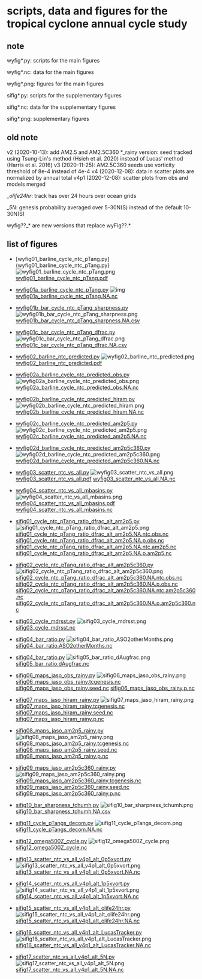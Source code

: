 # scripts, data and figures for the tropical cyclone annual cycle study

## note
wyfig*.py: scripts for the main figures

wyfig*.nc: data for the main figures

wyfig*.png: figures for the main figures

sifig*.py: scripts for the supplementary figures

sifig*.nc: data for the supplementary figures

sifig*.png: supplementary figures

## old note
v2 (2020-10-13): add AM2.5 and AM2.5C360
*_rainy version: seed tracked using Tsung-Lin's method (Hsieh et al. 2020) instead of Lucas' method (Harris et al. 2016)
v3 (2020-11-25): AM2.5C360 seeds use vorticity threshold of 8e-4 instead of 4e-4
v4 (2020-12-08): data in scatter plots are normalized by annual total
v4p1 (2020-12-08): scatter plots from obs and models merged

*_olife24hr*: track has over 24 hours over ocean grids

*_5N*: genesis probability averaged over 5-30N(S) instead of the default 10-30N(S)

wyfig??_* are new versions that replace wyFig??.*

## list of figures

* [wyfig01_barline_cycle_ntc_pTang.py](wyfig01_barline_cycle_ntc_pTang.py}
![wyfig01_barline_cycle_ntc_pTang.png](wyfig01_barline_cycle_ntc_pTang.png)
[wyfig01_barline_cycle_ntc_pTang.pdf](wyfig01_barline_cycle_ntc_pTang.pdf)

* [wyfig01a_barline_cycle_ntc_pTang.py](wyfig01a_barline_cycle_ntc_pTang.py)
![img](wyfig01a_barline_cycle_ntc_pTang.png)
[wyfig01a_barline_cycle_ntc_pTang.NA.nc](wyfig01a_barline_cycle_ntc_pTang.NA.nc)

* [wyfig01b_bar_cycle_ntc_pTang_sharpness.py](wyfig01b_bar_cycle_ntc_pTang_sharpness.py)
![wyfig01b_bar_cycle_ntc_pTang_sharpness.png](wyfig01b_bar_cycle_ntc_pTang_sharpness.png)
[wyfig01b_bar_cycle_ntc_pTang_sharpness.NA.csv](wyfig01b_bar_cycle_ntc_pTang_sharpness.NA.csv)

* [wyfig01c_bar_cycle_ntc_pTang_dfrac.py](wyfig01c_bar_cycle_ntc_pTang_dfrac.py)
![wyfig01c_bar_cycle_ntc_pTang_dfrac.png](wyfig01c_bar_cycle_ntc_pTang_dfrac.png)
[wyfig01c_bar_cycle_ntc_pTang_dfrac.NA.csv](wyfig01c_bar_cycle_ntc_pTang_dfrac.NA.csv)

* [wyfig02_barline_ntc_predicted.py](wyfig02_barline_ntc_predicted.py)
![wyfig02_barline_ntc_predicted.png](wyfig02_barline_ntc_predicted.png)
[wyfig02_barline_ntc_predicted.pdf](wyfig02_barline_ntc_predicted.pdf)

* [wyfig02a_barline_cycle_ntc_predicted_obs.py](wyfig02a_barline_cycle_ntc_predicted_obs.py)
![wyfig02a_barline_cycle_ntc_predicted_obs.png](wyfig02a_barline_cycle_ntc_predicted_obs.png)
[wyfig02a_barline_cycle_ntc_predicted_obs.NA.nc](wyfig02a_barline_cycle_ntc_predicted_obs.NA.nc)

* [wyfig02b_barline_cycle_ntc_predicted_hiram.py](wyfig02b_barline_cycle_ntc_predicted_hiram.py)
![wyfig02b_barline_cycle_ntc_predicted_hiram.png](wyfig02b_barline_cycle_ntc_predicted_hiram.png)
[wyfig02b_barline_cycle_ntc_predicted_hiram.NA.nc](wyfig02b_barline_cycle_ntc_predicted_hiram.NA.nc)

* [wyfig02c_barline_cycle_ntc_predicted_am2p5.py](wyfig02c_barline_cycle_ntc_predicted_am2p5.py)
![wyfig02c_barline_cycle_ntc_predicted_am2p5.png](wyfig02c_barline_cycle_ntc_predicted_am2p5.png)
[wyfig02c_barline_cycle_ntc_predicted_am2p5.NA.nc](wyfig02c_barline_cycle_ntc_predicted_am2p5.NA.nc)

* [wyfig02d_barline_cycle_ntc_predicted_am2p5c360.py](wyfig02d_barline_cycle_ntc_predicted_am2p5c360.py)
![wyfig02d_barline_cycle_ntc_predicted_am2p5c360.png](wyfig02d_barline_cycle_ntc_predicted_am2p5c360.png)
[wyfig02d_barline_cycle_ntc_predicted_am2p5c360.NA.nc](wyfig02d_barline_cycle_ntc_predicted_am2p5c360.NA.nc)

* [wyfig03_scatter_ntc_vs_all.py](wyfig03_scatter_ntc_vs_all.py)
![wyfig03_scatter_ntc_vs_all.png](wyfig03_scatter_ntc_vs_all.png)
[wyfig03_scatter_ntc_vs_all.pdf](wyfig03_scatter_ntc_vs_all.pdf)
[wyfig03_scatter_ntc_vs_all.NA.nc](wyfig03_scatter_ntc_vs_all.NA.nc)

* [wyfig04_scatter_ntc_vs_all_mbasins.py](wyfig04_scatter_ntc_vs_all_mbasins.py)
![wyfig04_scatter_ntc_vs_all_mbasins.png](wyfig04_scatter_ntc_vs_all_mbasins.png)
[wyfig04_scatter_ntc_vs_all_mbasins.pdf](wyfig04_scatter_ntc_vs_all_mbasins.pdf)
[wyfig04_scatter_ntc_vs_all_mbasins.nc](wyfig04_scatter_ntc_vs_all_mbasins.nc)

* [sifig01_cycle_ntc_pTang_ratio_dfrac_alt_am2p5.py](sifig01_cycle_ntc_pTang_ratio_dfrac_alt_am2p5.py)
![sifig01_cycle_ntc_pTang_ratio_dfrac_alt_am2p5.png](sifig01_cycle_ntc_pTang_ratio_dfrac_alt_am2p5.png)
[sifig01_cycle_ntc_pTang_ratio_dfrac_alt_am2p5.NA.ntc.obs.nc](sifig01_cycle_ntc_pTang_ratio_dfrac_alt_am2p5.NA.ntc.obs.nc)
[sifig01_cycle_ntc_pTang_ratio_dfrac_alt_am2p5.NA.p.obs.nc](sifig01_cycle_ntc_pTang_ratio_dfrac_alt_am2p5.NA.p.obs.nc)
[sifig01_cycle_ntc_pTang_ratio_dfrac_alt_am2p5.NA.ntc.am2p5.nc](sifig01_cycle_ntc_pTang_ratio_dfrac_alt_am2p5.NA.ntc.am2p5.nc)
[sifig01_cycle_ntc_pTang_ratio_dfrac_alt_am2p5.NA.p.am2p5.nc](sifig01_cycle_ntc_pTang_ratio_dfrac_alt_am2p5.NA.p.am2p5.nc)

* [sifig02_cycle_ntc_pTang_ratio_dfrac_alt_am2p5c360.py](sifig02_cycle_ntc_pTang_ratio_dfrac_alt_am2p5c360.py)
![sifig02_cycle_ntc_pTang_ratio_dfrac_alt_am2p5c360.png](sifig02_cycle_ntc_pTang_ratio_dfrac_alt_am2p5c360.png)
[sifig02_cycle_ntc_pTang_ratio_dfrac_alt_am2p5c360.NA.ntc.obs.nc](sifig02_cycle_ntc_pTang_ratio_dfrac_alt_am2p5c360.NA.ntc.obs.nc)
[sifig02_cycle_ntc_pTang_ratio_dfrac_alt_am2p5c360.NA.p.obs.nc](sifig02_cycle_ntc_pTang_ratio_dfrac_alt_am2p5c360.NA.p.obs.nc)
[sifig02_cycle_ntc_pTang_ratio_dfrac_alt_am2p5c360.NA.ntc.am2p5c360.nc](sifig02_cycle_ntc_pTang_ratio_dfrac_alt_am2p5c360.NA.ntc.am2p5c360.nc)
[sifig02_cycle_ntc_pTang_ratio_dfrac_alt_am2p5c360.NA.p.am2p5c360.nc](sifig02_cycle_ntc_pTang_ratio_dfrac_alt_am2p5c360.NA.p.am2p5c360.nc)

* [sifig03_cycle_mdrsst.py](sifig03_cycle_mdrsst.py)
![sifig03_cycle_mdrsst.png](sifig03_cycle_mdrsst.png)
[sifig03_cycle_mdrsst.nc](sifig03_cycle_mdrsst.nc)

* [sifig04_bar_ratio.py](sifig04_bar_ratio.py)
![sifig04_bar_ratio_ASO2otherMonths.png](sifig04_bar_ratio_ASO2otherMonths.png)
[sifig04_bar_ratio.ASO2otherMonths.nc](sifig04_bar_ratio.ASO2otherMonths.nc)

* [sifig04_bar_ratio.py](sifig04_bar_ratio.py)
![sifig05_bar_ratio_dAugfrac.png](sifig05_bar_ratio_dAugfrac.png)
[sifig05_bar_ratio.dAugfrac.nc](sifig05_bar_ratio.dAugfrac.nc)


* [sifig06_maps_jaso_obs_rainy.py](sifig06_maps_jaso_obs_rainy.py)
![sifig06_maps_jaso_obs_rainy.png](sifig06_maps_jaso_obs_rainy.png)
[sifig06_maps_jaso_obs_rainy.tcgenesis.nc](sifig06_maps_jaso_obs_rainy.tcgenesis.nc)
[sifig06_maps_jaso_obs_rainy.seed.nc](sifig06_maps_jaso_obs_rainy.seed.nc)
[sifig06_maps_jaso_obs_rainy.p.nc](sifig06_maps_jaso_obs_rainy.p.nc)


* [sifig07_maps_jaso_hiram_rainy.py](sifig07_maps_jaso_hiram_rainy.py)
![sifig07_maps_jaso_hiram_rainy.png](sifig07_maps_jaso_hiram_rainy.png)
[sifig07_maps_jaso_hiram_rainy.tcgenesis.nc](sifig07_maps_jaso_hiram_rainy.tcgenesis.nc)
[sifig07_maps_jaso_hiram_rainy.seed.nc](sifig07_maps_jaso_hiram_rainy.seed.nc)
[sifig07_maps_jaso_hiram_rainy.p.nc](sifig07_maps_jaso_hiram_rainy.p.nc)


* [sifig08_maps_jaso_am2p5_rainy.py](sifig08_maps_jaso_am2p5_rainy.py)
![sifig08_maps_jaso_am2p5_rainy.png](sifig08_maps_jaso_am2p5_rainy.png)
[sifig08_maps_jaso_am2p5_rainy.tcgenesis.nc](sifig08_maps_jaso_am2p5_rainy.tcgenesis.nc)
[sifig08_maps_jaso_am2p5_rainy.seed.nc](sifig08_maps_jaso_am2p5_rainy.seed.nc)
[sifig08_maps_jaso_am2p5_rainy.p.nc](sifig08_maps_jaso_am2p5_rainy.p.nc)

* [sifig09_maps_jaso_am2p5c360_rainy.py](sifig09_maps_jaso_am2p5c360_rainy.py)
![sifig09_maps_jaso_am2p5c360_rainy.png](sifig09_maps_jaso_am2p5c360_rainy.png)
[sifig09_maps_jaso_am2p5c360_rainy.tcgenesis.nc](sifig09_maps_jaso_am2p5c360_rainy.tcgenesis.nc)
[sifig09_maps_jaso_am2p5c360_rainy.seed.nc](sifig09_maps_jaso_am2p5c360_rainy.seed.nc)
[sifig09_maps_jaso_am2p5c360_rainy.p.nc](sifig09_maps_jaso_am2p5c360_rainy.p.nc)

* [sifig10_bar_sharpness_tchumh.py](sifig10_bar_sharpness_tchumh.py)
![sifig10_bar_sharpness_tchumh.png](sifig10_bar_sharpness_tchumh.png)
[sifig10_bar_sharpness_tchumh.NA.csv](sifig10_bar_sharpness_tchumh.NA.csv)

* [sifig11_cycle_pTangs_decom.py](sifig11_cycle_pTangs_decom.py)
![sifig11_cycle_pTangs_decom.png](sifig11_cycle_pTangs_decom.png)
[sifig11_cycle_pTangs_decom.NA.nc](sifig11_cycle_pTangs_decom.NA.nc)

* [sifig12_omega500Z_cycle.py](sifig12_omega500Z_cycle.py)
![sifig12_omega500Z_cycle.png](sifig12_omega500Z_cycle.png)
[sifig12_omega500Z_cycle.nc](sifig12_omega500Z_cycle.nc)

* [sifig13_scatter_ntc_vs_all_v4p1_alt_0p5xvort.py](sifig13_scatter_ntc_vs_all_v4p1_alt_0p5xvort.py)
![sifig13_scatter_ntc_vs_all_v4p1_alt_0p5xvort.png](sifig13_scatter_ntc_vs_all_v4p1_alt_0p5xvort.png)
[sifig13_scatter_ntc_vs_all_v4p1_alt_0p5xvort.NA.nc](sifig13_scatter_ntc_vs_all_v4p1_alt_0p5xvort.NA.nc)

* [sifig14_scatter_ntc_vs_all_v4p1_alt_1p5xvort.py](sifig14_scatter_ntc_vs_all_v4p1_alt_1p5xvort.py)
![sifig14_scatter_ntc_vs_all_v4p1_alt_1p5xvort.png](sifig14_scatter_ntc_vs_all_v4p1_alt_1p5xvort.png)
[sifig14_scatter_ntc_vs_all_v4p1_alt_1p5xvort.NA.nc](sifig14_scatter_ntc_vs_all_v4p1_alt_1p5xvort.NA.nc)

* [sifig15_scatter_ntc_vs_all_v4p1_alt_olife24hr.py](sifig15_scatter_ntc_vs_all_v4p1_alt_olife24hr.py)
![sifig15_scatter_ntc_vs_all_v4p1_alt_olife24hr.png](sifig15_scatter_ntc_vs_all_v4p1_alt_olife24hr.png)
[sifig15_scatter_ntc_vs_all_v4p1_alt_olife24hr.NA.nc](sifig15_scatter_ntc_vs_all_v4p1_alt_olife24hr.NA.nc)

* [sifig16_scatter_ntc_vs_all_v4p1_alt_LucasTracker.py](sifig16_scatter_ntc_vs_all_v4p1_alt_LucasTracker.py)
![sifig16_scatter_ntc_vs_all_v4p1_alt_LucasTracker.png](sifig16_scatter_ntc_vs_all_v4p1_alt_LucasTracker.png)
[sifig16_scatter_ntc_vs_all_v4p1_alt_LucasTracker.NA.nc](sifig16_scatter_ntc_vs_all_v4p1_alt_LucasTracker.NA.nc)

* [sifig17_scatter_ntc_vs_all_v4p1_alt_5N.py](sifig17_scatter_ntc_vs_all_v4p1_alt_5N.py)
![sifig17_scatter_ntc_vs_all_v4p1_alt_5N.png](sifig17_scatter_ntc_vs_all_v4p1_alt_5N.png)
[sifig17_scatter_ntc_vs_all_v4p1_alt_5N.NA.nc](sifig17_scatter_ntc_vs_all_v4p1_alt_5N.NA.nc)
